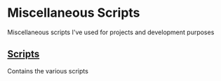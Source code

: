 # Miscellaneous Scripts

Miscellaneous scripts I've used for projects and development purposes

## [Scripts](scripts)
Contains the various scripts